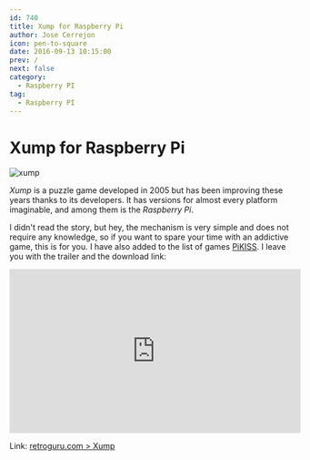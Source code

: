 ```yaml
---
id: 740
title: Xump for Raspberry Pi
author: Jose Cerrejon
icon: pen-to-square
date: 2016-09-13 10:15:00
prev: /
next: false
category:
  - Raspberry PI
tag:
  - Raspberry PI
---
```


# Xump for Raspberry Pi

![xump](/images/2016/09/xump.png)

*Xump* is a puzzle game developed in 2005 but has been improving these years thanks to its developers. It has versions for almost every platform imaginable, and among them is the *Raspberry Pi*.

I didn't read the story, but hey, the mechanism is very simple and does not require any knowledge, so if you want to spare your time with an addictive game, this is for you. I have also added to the list of games [PiKISS](https://github.com/jmcerrejon/PiKISS). I leave you with the trailer and the download link:

<iframe width="512" height="288" src="https://www.youtube.com/embed/eUvhiDI1wfQ?rel=0&amp;showinfo=0" frameborder="0" allowfullscreen></iframe>

Link: [retroguru.com > Xump](http://www.retroguru.com/xump/)
